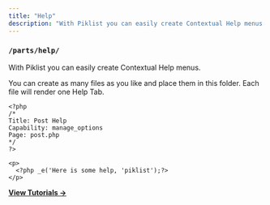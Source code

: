 ```yaml
---
title: "Help"
description: "With Piklist you can easily create Contextual Help menus."
---
```


### `/parts/help/`

With Piklist you can easily create Contextual Help menus.

You can create as many files as you like and place them in this folder. Each file will render one Help Tab.

```
<?php
/*
Title: Post Help
Capability: manage_options
Page: post.php
*/
?>

<p>
  <?php _e('Here is some help, 'piklist');?>
</p>

```

**[View Tutorials &rightarrow;](/tutorials/help/)**
